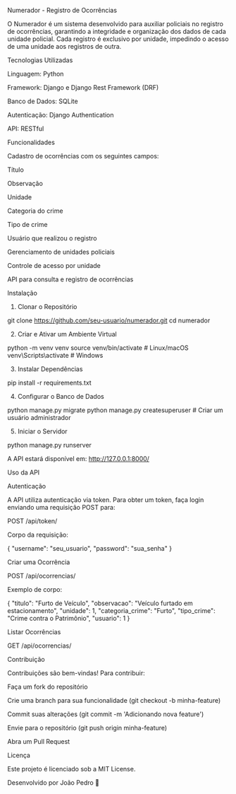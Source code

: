 Numerador - Registro de Ocorrências

O Numerador é um sistema desenvolvido para auxiliar policiais no registro de ocorrências, garantindo a integridade e organização dos dados de cada unidade policial. Cada registro é exclusivo por unidade, impedindo o acesso de uma unidade aos registros de outra.

Tecnologias Utilizadas

Linguagem: Python

Framework: Django e Django Rest Framework (DRF)

Banco de Dados: SQLite

Autenticação: Django Authentication

API: RESTful

Funcionalidades

Cadastro de ocorrências com os seguintes campos:

Título

Observação

Unidade

Categoria do crime

Tipo de crime

Usuário que realizou o registro

Gerenciamento de unidades policiais

Controle de acesso por unidade

API para consulta e registro de ocorrências

Instalação

1. Clonar o Repositório

git clone https://github.com/seu-usuario/numerador.git
cd numerador

2. Criar e Ativar um Ambiente Virtual

python -m venv venv
source venv/bin/activate  # Linux/macOS
venv\Scripts\activate  # Windows

3. Instalar Dependências

pip install -r requirements.txt

4. Configurar o Banco de Dados

python manage.py migrate
python manage.py createsuperuser  # Criar um usuário administrador

5. Iniciar o Servidor

python manage.py runserver

A API estará disponível em: http://127.0.0.1:8000/

Uso da API

Autenticação

A API utiliza autenticação via token. Para obter um token, faça login enviando uma requisição POST para:

POST /api/token/

Corpo da requisição:

{
    "username": "seu_usuario",
    "password": "sua_senha"
}

Criar uma Ocorrência

POST /api/ocorrencias/

Exemplo de corpo:

{
    "titulo": "Furto de Veículo",
    "observacao": "Veículo furtado em estacionamento",
    "unidade": 1,
    "categoria_crime": "Furto",
    "tipo_crime": "Crime contra o Patrimônio",
    "usuario": 1
}

Listar Ocorrências

GET /api/ocorrencias/

Contribuição

Contribuições são bem-vindas! Para contribuir:

Faça um fork do repositório

Crie uma branch para sua funcionalidade (git checkout -b minha-feature)

Commit suas alterações (git commit -m 'Adicionando nova feature')

Envie para o repositório (git push origin minha-feature)

Abra um Pull Request

Licença

Este projeto é licenciado sob a MIT License.

Desenvolvido por João Pedro 🚀

